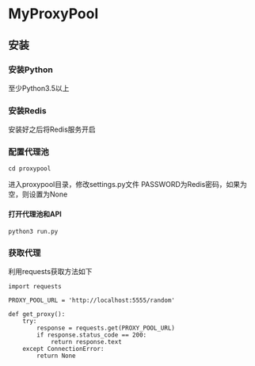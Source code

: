 # MyProxyPool
## 安装
### 安装Python
至少Python3.5以上
### 安装Redis
安装好之后将Redis服务开启
### 配置代理池

```
cd proxypool
```
进入proxypool目录，修改settings.py文件
PASSWORD为Redis密码，如果为空，则设置为None
#### 打开代理池和API

```
python3 run.py
```
### 获取代理
利用requests获取方法如下

```
import requests

PROXY_POOL_URL = 'http://localhost:5555/random'

def get_proxy():
    try:
        response = requests.get(PROXY_POOL_URL)
        if response.status_code == 200:
            return response.text
    except ConnectionError:
        return None
```